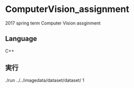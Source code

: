 # ComputerVision_assignment
2017 spring term Computer Vision assginment

## Language
C++

## 実行
./run ../../imagedata/dataset/dataset/ 1
